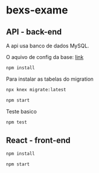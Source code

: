 # bexs-exame

## API - back-end
A api usa banco de dados MySQL.

O aquivo de config da base: [link](https://github.com/radamesh/bexs-exame/blob/master/back-end/knexfile.js)

```bash
npm install
```
Para instalar as tabelas do migration
```bash
npx knex migrate:latest
```
```bash
npm start
```
Teste basico
```bash
npm test
```
## React - front-end
```bash
npm install
```
```bash
npm start
```
